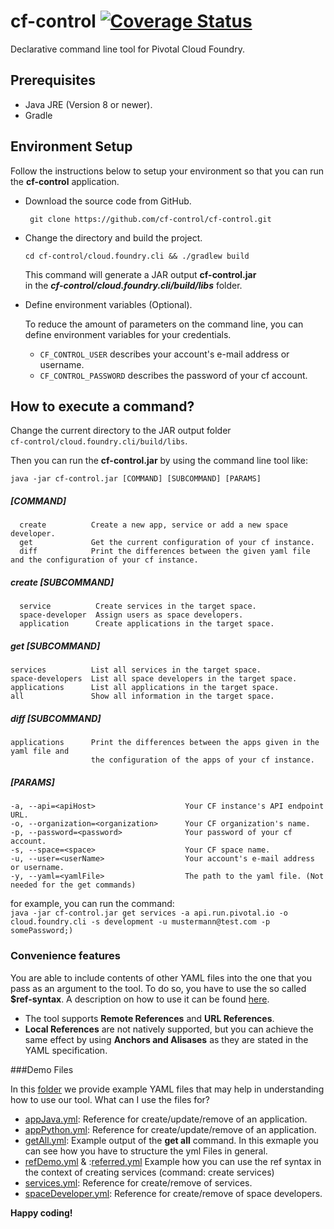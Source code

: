 # cf-control [![Coverage Status](https://coveralls.io/repos/github/cf-control/cf-control/badge.svg?branch=master)](https://coveralls.io/github/cf-control/cf-control?branch=master)

Declarative command line tool for Pivotal Cloud Foundry.

## Prerequisites 
* Java JRE (Version 8 or newer).
* Gradle 

## Environment Setup 
Follow the instructions below to setup your environment so that
you can run the __cf-control__ application.

* Download the source code from GitHub.

  ``` git clone https://github.com/cf-control/cf-control.git``` 
  
* Change the directory and build the project.

  ```cd cf-control/cloud.foundry.cli && ./gradlew build``` 
  
  This command will generate a JAR output __cf-control.jar__  
  in the **_cf-control/cloud.foundry.cli/build/libs_** folder.
  
* Define environment variables (Optional). 

    To reduce the amount of parameters on the command line, you can define environment variables for your credentials.
    
  * ```CF_CONTROL_USER``` describes your account's e-mail address or username.
  * ```CF_CONTROL_PASSWORD``` describes the password of your cf account.

## How to execute a command? 

Change the current directory to the JAR output folder \
```cf-control/cloud.foundry.cli/build/libs```.

Then you can run the __cf-control.jar__ by using the command line tool like: 
  
  ```java -jar cf-control.jar [COMMAND] [SUBCOMMAND] [PARAMS]``` 
  
##### [COMMAND]
```
  create          Create a new app, service or add a new space developer.
  get             Get the current configuration of your cf instance.
  diff            Print the differences between the given yaml file and the configuration of your cf instance.
```
  
##### create [SUBCOMMAND]
```
  service          Create services in the target space.
  space-developer  Assign users as space developers.
  application      Create applications in the target space.
```
    
##### get [SUBCOMMAND]
   ```
   services          List all services in the target space.
   space-developers  List all space developers in the target space.
   applications      List all applications in the target space.
   all               Show all information in the target space.
   ```       
##### diff [SUBCOMMAND]
   ```
   applications      Print the differences between the apps given in the yaml file and
                     the configuration of the apps of your cf instance.
   ```       
        
##### [PARAMS]
   ```
  -a, --api=<apiHost>                    Your CF instance's API endpoint URL.
  -o, --organization=<organization>      Your CF organization's name.
  -p, --password=<password>              Your password of your cf account.
  -s, --space=<space>                    Your CF space name.
  -u, --user=<userName>                  Your account's e-mail address or username.
  -y, --yaml=<yamlFile>                  The path to the yaml file. (Not needed for the get commands)
  ```


  for example, you can run the command: \
  ```java -jar cf-control.jar get services -a api.run.pivotal.io -o cloud.foundry.cli -s development -u mustermann@test.com -p somePassword;)```

### Convenience features
You are able to include contents of other YAML files into the one that you pass as an argument to the tool. To do so, you have to use the so called **$ref-syntax**. A description on how to use it can be found [here](https://swagger.io/docs/specification/using-ref/).
* The tool supports **Remote References** and **URL References**.
* **Local References** are not natively supported, but you can achieve the same effect by using **Anchors and Alisases** as they are stated in the YAML specification.


###Demo Files

In this [folder](cloud.foundry.cli/src/test/resources/demo/) we provide example YAML files that may help in
understanding how to use our tool. What can I use the files for?

* [appJava.yml](cloud.foundry.cli/src/test/resources/demo/appJava.yml): Reference for create/update/remove of an 
application.
* [appPython.yml](cloud.foundry.cli/src/test/resources/demo/appPython.yml): Reference for create/update/remove of an
application.
* [getAll.yml](cloud.foundry.cli/src/test/resources/demo/appJava.yml): Example output of the **get all** command. 
In this exmaple you can see how you have to structure the yml Files in general.
* [refDemo.yml](cloud.foundry.cli/src/test/resources/demo/refDemo.yml) & 
:[referred.yml](cloud.foundry.cli/src/test/resources/demo/referred.yml) Example how you can use the ref syntax in the 
context of creating services (command: create services)
* [services.yml](cloud.foundry.cli/src/test/resources/demo/services.yml): Reference for create/remove of 
services.
* [spaceDeveloper.yml](cloud.foundry.cli/src/test/resources/demo/spaceDeveloper.yml):  Reference for create/remove of 
space developers.

__Happy coding!__
